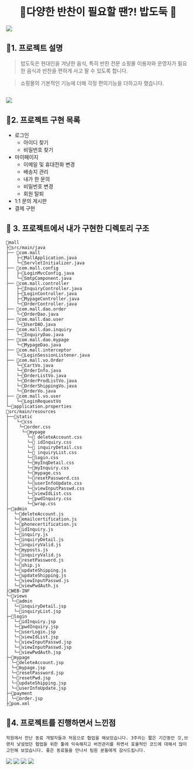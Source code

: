 <h1 align="center">🥗다양한 반찬이 필요할 땐?! 밥도둑 🥙</h1>

<img src ="https://user-images.githubusercontent.com/69107255/113665638-c664b580-96e8-11eb-93a2-a49fd3d65c23.png">

## **🍔1. 프로젝트 설명**
> 밥도둑은 현대인을 겨냥한 음식, 특히 반찬 전문 쇼핑몰 이용자와 운영자가 필요한 음식과 반찬을 
편하게 사고 팔 수 있도록 합니다.

> 쇼핑몰의 기본적인 기능에 더해 각정 편의기능을 더하고자 했습니다.

## 
<img src ="https://user-images.githubusercontent.com/69107255/113678954-316ab800-96fa-11eb-8d80-6c09d458cec9.png">

## **🌭2. 프로젝트 구현 목록**
- 로그인
    - 아이디 찾기
    - 비밀번호 찾기
- 마이페이지
    - 이메일 및 휴대전화 변경
    - 배송지 관리
    - 내가 한 문의
    - 비밀번호 변경
    - 회원 탈퇴
- 1:1 문의 게시판
- 결제 구현 

## **🍕 3. 프로젝트에서 내가 구현한 디렉토리 구조**
```
📁mall
├📁src/main/java
├── 📁com.mall
│   ├─📄MallApplication.java
│   └─📄ServletInitializer.java
├── 📁com.mall.config
│   ├─📄LoginMvcConfig.java
│   └─📄SmtpComponent.java
├── 📁com.mall.controller
│   ├─📄InquiryController.java
│   ├─📄LoginController.java
│   ├─📄MypageController.java
│   └─📄OrderController.java
├── 📁com.mall.dao.order
│   └─📄OrderDao.java
├── 📁com.mall.dao.user
│   └─📄UserDAO.java
├── 📁com.mall.dao.inquiry
│   └─📄InquiryDao.java
├── 📁com.mall.dao.mypage
│   └─📄MypageDao.java
├── 📁com.mall.interceptor
│   └─📄LoginSessionListener.java
├── 📁com.mall.vo.Order
│   └─📄CartVo.java
│   └─📄OrderInfo.java
│   └─📄OrderListVo.java
│   └─📄OrderProdListVo.java
│   └─📄OrderShippingVo.java
│   └─📄OrderVo.java
├── 📁com.mall.vo.user
│   └─📄LoginRequestVo
└─🥬application.properties
📁src/main/resources
├──📁static
│   └─📁css
│    └─📄order.css
│     └─📁mypage
│       └─📄 deleteAccount.css
│       └─📄 idInquiry.css
│       └─📄 inquiryDetail.css
│       └─📄 inquiryList.css
│       └─📄login.css
│       └─📄myInqDetail.css
│       └─📄myInquiry.css
│       └─📄mypage.css
│       └─📄resetPassword.css
│       └─📄userInfoUpdate.css
│       └─📄viewInputPasswd.css
│       └─📄viewIdList.css
│       └─📄pwdInquiry.css
│       └─📄wrap.css
├─📁admin
│  └─📄deleteAccount.js
│  └─📄emailcertification.js
│  └─📄phonecertification.js
│  └─📄idInquiry.js
│  └─📄inquiry.js
│  └─📄inquiryDetail.js
│  └─📄inquiryValid.js
│  └─📄myposts.js
│  └─📄inquiryValid.js
│  └─📄resetPassword.js
│  └─📄ship.js
│  └─📄updateShipping.js
│  └─📄updateShipping.js
│  └─📄viewInputPasswd.js
│  └─📄viewPwdAuth.js
├📁WEB-INF
└─📁views
│ └─📁admin
│  └─📄inquiryDetail.jsp
│  └─📄inquiryList.jsp
├─📁login
│  └─📄idInquiry.jsp
│  └─📄pwdInquiry.jsp
│  └─📄userLogin.jsp
│  └─📄viewIdList.jsp
│  └─📄viewInputPasswd.jsp
│  └─📄viewInputPasswd.jsp
│  └─📄viewPwdAuth.jsp
├─📁mypage
│ └─📄deleteAccount.jsp
│ └─📄mypage.jsp
│ └─📄resetPassword.jsp
│ └─📄resetPwd.jsp
│ └─📄updateShipping.jsp
│ └─📄userInfoUpdate.jsp
├─📁payment
│ └─📄order.jsp
├📄pom.xml
```

## **🍗4. 프로젝트를 진행하면서 느낀점**

```
학원에서 만난 동료 개발자들과 처음으로 협업을 해보았습니다. 3주라는 짧은 기간동안 깃,브랜치 낯설었던 협업을 위한 툴에 익숙해지고 버전관리를 하면서 효율적인 코드에 대해서 많이 고민해 보았습니다. 좋은 동료들을 만나서 팀원 분들에게 감사드립니다.
```

<img src ="https://user-images.githubusercontent.com/69107255/113678347-80641d80-96f9-11eb-8d31-71661d99cf95.png">

<img src ="https://user-images.githubusercontent.com/69107255/113604222-eca23b00-967f-11eb-866f-3ad57e093f56.png">

<img src ="https://user-images.githubusercontent.com/69107255/113604293-0774af80-9680-11eb-996e-8c825294d125.png">

<img src ="https://user-images.githubusercontent.com/69107255/113604601-781bcc00-9680-11eb-88f3-22e52f4feb5b.png">